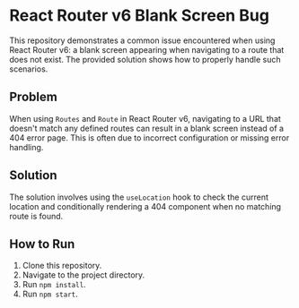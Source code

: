 # React Router v6 Blank Screen Bug

This repository demonstrates a common issue encountered when using React Router v6: a blank screen appearing when navigating to a route that does not exist.  The provided solution shows how to properly handle such scenarios.

## Problem

When using `Routes` and `Route` in React Router v6, navigating to a URL that doesn't match any defined routes can result in a blank screen instead of a 404 error page. This is often due to incorrect configuration or missing error handling.

## Solution

The solution involves using the `useLocation` hook to check the current location and conditionally rendering a 404 component when no matching route is found.

## How to Run

1. Clone this repository.
2. Navigate to the project directory.
3. Run `npm install`.
4. Run `npm start`.